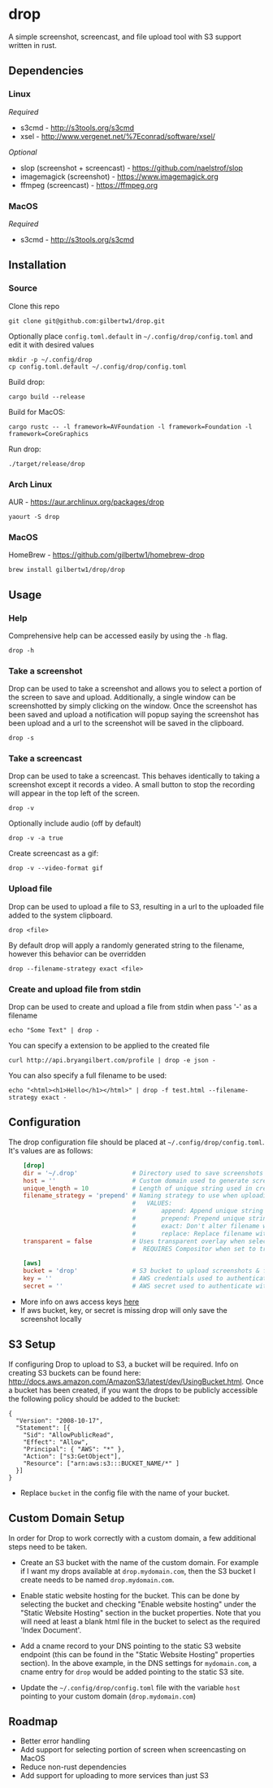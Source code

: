drop
====

A simple screenshot, screencast, and file upload tool with S3 support written in rust.


Dependencies
------------

### Linux

*Required*

* s3cmd - http://s3tools.org/s3cmd
* xsel - http://www.vergenet.net/%7Econrad/software/xsel/

*Optional*

* slop (screenshot + screencast) - https://github.com/naelstrof/slop
* imagemagick (screenshot) - https://www.imagemagick.org
* ffmpeg (screencast) - https://ffmpeg.org

### MacOS

*Required*

* s3cmd - http://s3tools.org/s3cmd


Installation
------------

### Source

Clone this repo

    git clone git@github.com:gilbertw1/drop.git

Optionally place ```config.toml.default``` in ```~/.config/drop/config.toml``` and edit it with desired values

    mkdir -p ~/.config/drop
    cp config.toml.default ~/.config/drop/config.toml
    
Build drop:

    cargo build --release

Build for MacOS:

    cargo rustc -- -l framework=AVFoundation -l framework=Foundation -l framework=CoreGraphics
  
Run drop:

    ./target/release/drop
    
    
### Arch Linux

AUR - https://aur.archlinux.org/packages/drop

    yaourt -S drop

### MacOS

HomeBrew - https://github.com/gilbertw1/homebrew-drop

    brew install gilbertw1/drop/drop

Usage
-----

### Help

Comprehensive help can be accessed easily by using the ```-h``` flag.

    drop -h
    

### Take a screenshot

Drop can be used to take a screenshot and allows you to select a portion of the screen to save and upload. Additionally, a single window can be screenshotted by simply clicking on the window. Once the screenshot has been saved and upload a notification will popup saying the screenshot has been upload and a url to the screenshot will be saved in the clipboard.

    drop -s
    

### Take a screencast

Drop can be used to take a screencast. This behaves identically to taking a screenshot except it records a video. A small button to stop the recording will appear in the top left of the screen.

    drop -v

Optionally include audio (off by default)

    drop -v -a true
    
Create screencast as a gif:

    drop -v --video-format gif
    

### Upload file
   
Drop can be used to upload a file to S3, resulting in a url to the uploaded file added to the system clipboard.

    drop <file>

By default drop will apply a randomly generated string to the filename, however this behavior can be overridden

    drop --filename-strategy exact <file>


### Create and upload file from stdin

Drop can be used to create and upload a file from stdin when pass '-' as a filename

    echo "Some Text" | drop -

You can specify a extension to be applied to the created file

    curl http://api.bryangilbert.com/profile | drop -e json -

You can also specify a full filename to be used:

    echo "<html><h1>Hello</h1></html>" | drop -f test.html --filename-strategy exact -

Configuration
-------------

The drop configuration file should be placed at ```~/.config/drop/config.toml```. It's values are as follows:

```toml
    [drop]
    dir = '~/.drop'               # Directory used to save screenshots (DEFAULT: ~/.drop)
    host = ''                     # Custom domain used to generate screenshot links (DEFAULT: empty)
    unique_length = 10            # Length of unique string used in creating filenames (DEFAULT: 10)
    filename_strategy = 'prepend' # Naming strategy to use when uploading file (DEFAULT: PREPEND)
                                  #   VALUES:           
                                  #       append: Append unique string to filename
                                  #       prepend: Prepend unique string to filename
                                  #       exact: Don't alter filename when uploading
                                  #       replace: Replace filename with unique string
    transparent = false           # Uses transparent overlay when selecting area of screen (default: false)
                                  #  REQUIRES Compositor when set to true

    [aws]
    bucket = 'drop'               # S3 bucket to upload screenshots & files to (DEFAULT: empty)
    key = ''                      # AWS credentials used to authenticate with S3 (DEFAULT: empty)
    secret = ''                   # AWS secret used to authenticate with S3 (DEFAULT: empty)
```

* More info on aws access keys [here](https://aws.amazon.com/developers/access-keys/)
* If aws bucket, key, or secret is missing drop will only save the screenshot locally

S3 Setup
--------

If configuring Drop to upload to S3, a bucket will be required. Info on creating S3 buckets can be found here: http://docs.aws.amazon.com/AmazonS3/latest/dev/UsingBucket.html. Once a bucket has been created, if you want the drops to be publicly accessible the following policy should be added to the bucket:

    {
      "Version": "2008-10-17",
      "Statement": [{
        "Sid": "AllowPublicRead",
        "Effect": "Allow",
        "Principal": { "AWS": "*" },
        "Action": ["s3:GetObject"],
        "Resource": ["arn:aws:s3:::BUCKET_NAME/*" ]
      }]
    }
    
* Replace ```bucket``` in the config file with the name of your bucket.


Custom Domain Setup
-------------------

In order for Drop to work correctly with a custom domain, a few additional steps need to be taken.

* Create an S3 bucket with the name of the custom domain. For example if I want my drops available at ```drop.mydomain.com```, then the S3 bucket I create needs to be named ```drop.mydomain.com```.

* Enable static website hosting for the bucket. This can be done by selecting the bucket and checking "Enable website hosting" under the "Static Website Hosting" section in the bucket properties. Note that you will need at least a blank html file in the bucket to select as the required 'Index Document'.

* Add a cname record to your DNS pointing to the static S3 website endpoint (this can be found in the "Static Website Hosting" properties section). In the above example, in the DNS settings for ```mydomain.com```, a cname entry for ```drop``` would be added pointing to the static S3 site.

* Update the ```~/.config/drop/config.toml``` file with the variable ```host``` pointing to your custom domain (```drop.mydomain.com```)


Roadmap
-------
* Better error handling
* Add support for selecting portion of screen when screencasting on MacOS
* Reduce non-rust dependencies
* Add support for uploading to more services than just S3
